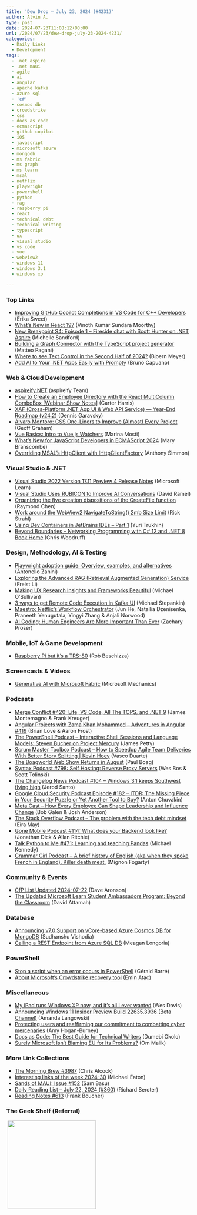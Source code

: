 ```yaml
---
title: 'Dew Drop – July 23, 2024 (#4231)'
author: Alvin A.
type: post
date: 2024-07-23T11:08:12+00:00
url: /2024/07/23/dew-drop-july-23-2024-4231/
categories:
  - Daily Links
  - Development
tags:
  - .net aspire
  - .net maui
  - agile
  - ai
  - angular
  - apache kafka
  - azure sql
  - 'c#'
  - cosmos db
  - crowdstrike
  - css
  - docs as code
  - ecmascript
  - github copilot
  - iOS
  - javascript
  - microsoft azure
  - mongodb
  - ms fabric
  - ms graph
  - ms learn
  - msal
  - netflix
  - playwright
  - powershell
  - python
  - rag
  - raspberry pi
  - react
  - technical debt
  - technical writing
  - typescript
  - ux
  - visual studio
  - vs code
  - vue
  - webview2
  - windows 11
  - windows 3.1
  - windows xp

---
```

### <a name="top"></a>Top Links

  * <a href="https://devblogs.microsoft.com/cppblog/improving-github-copilot-completions-in-vs-code-for-c-developers/" target="_blank" rel="noopener">Improving GitHub Copilot Completions in VS Code for C++ Developers</a> (Erika Sweet)
  * <a href="https://www.syncfusion.com/blogs/post/whats-new-in-react-19?utm_source=alvinashcraft&utm_medium=email&utm_campaign=alvinashcraft_blog_edmjul24" target="_blank" rel="noopener">What’s New in React 19?</a> (Vinoth Kumar Sundara Moorthy)
  * <a href="https://www.youtube.com/watch?v=jm9k8-SZ5Ko&ab_channel=MicrosoftANZ" target="_blank" rel="noopener">New Breakpoint S4: Episode 1 &#8211; Fireside chat with Scott Hunter on .NET Aspire</a> (Michelle Sandford)
  * <a href="https://www.developerscantina.com/p/graph-connectors-template/" target="_blank" rel="noopener">Building a Graph Connector with the TypeScript project generator</a> (Matteo Pagani)
  * <a href="https://www.textcontrol.com/blog/2024/07/22/where-to-see-text-control-in-the-second-half-of-2024/" target="_blank" rel="noopener">Where to see Text Control in the Second Half of 2024?</a> (Bjoern Meyer)
  * <a href="https://devblogs.microsoft.com/dotnet/add-ai-to-your-dotnet-apps-easily-with-prompty/" target="_blank" rel="noopener">Add AI to Your .NET Apps Easily with Prompty</a> (Bruno Capuano)



### <a name="web"></a>Web & Cloud Development

  * <a href="https://aspireify.net/" target="_blank" rel="noopener">aspireify.NET</a> (aspireify Team)
  * <a href="https://www.syncfusion.com/blogs/post/employee-directory-react-webinar?utm_source=alvinashcraft&utm_medium=email&utm_campaign=alvinashcraft_blog_edmjul24" target="_blank" rel="noopener">How to Create an Employee Directory with the React MultiColumn ComboBox [Webinar Show Notes]</a> (Carter Harris)
  * <a href="https://community.devexpress.com/blogs/xaf/archive/2024/07/22/xaf-cross-platform-net-app-ui-and-web-api-service-year-end-roadmap-v24-2.aspx" target="_blank" rel="noopener">XAF (Cross-Platform .NET App UI & Web API Service) — Year-End Roadmap (v24.2)</a> (Dennis Garavsky)
  * <a href="https://css-tricks.com/alvaro-montoro-css-one-liners-to-improve-almost-every-project/" target="_blank" rel="noopener">Alvaro Montoro: CSS One-Liners to Improve (Almost) Every Project</a> (Geoff Graham)
  * <a href="https://www.telerik.com/blogs/vue-basics-intro-vue-js-watchers" target="_blank" rel="noopener">Vue Basics: Intro to Vue.js Watchers</a> (Marina Mosti)
  * <a href="https://thenewstack.io/whats-new-for-javascript-developers-in-ecmascript-2024/" target="_blank" rel="noopener">What’s New for JavaScript Developers in ECMAScript 2024</a> (Mary Branscombe)
  * <a href="https://anthonysimmon.com/overriding-msal-httpclient-with-ihttpclientfactory/" target="_blank" rel="noopener">Overriding MSAL&#8217;s HttpClient with IHttpClientFactory</a> (Anthony Simmon)



### <a name="dotnet"></a>Visual Studio & .NET

  * <a href="https://learn.microsoft.com/visualstudio/releases/2022/release-notes-preview#version-1711-preview-4" target="_blank" rel="noopener">Visual Studio 2022 Version 17.11 Preview 4 Release Notes</a> (Microsoft Learn)
  * <a href="https://visualstudiomagazine.com/Articles/2024/07/22/rubicon-visual-studio.aspx" target="_blank" rel="noopener">Visual Studio Uses RUBICON to Improve AI Conversations</a> (David Ramel)
  * <a href="https://devblogs.microsoft.com/oldnewthing/20240722-00/?p=110026" target="_blank" rel="noopener">Organizing the five creation dispositions of the Create&shy;File function</a> (Raymond Chen)
  * <a href="https://weblog.west-wind.com/posts/2024/Jul/22/Work-around-the-WebView2-NavigateToStrings-2mb-Size-Limit" target="_blank" rel="noopener">Work around the WebView2 NavigateToString() 2mb Size Limit</a> (Rick Strahl)
  * <a href="https://blog.jetbrains.com/idea/2024/07/using-dev-containers-in-jetbrains-ides-part-1/" target="_blank" rel="noopener">Using Dev Containers in JetBrains IDEs – Part 1</a> (Yuri Trukhin)
  * <a href="https://csharp-networking.com/" target="_blank" rel="noopener">Beyond Boundaries &#8211; Networking Programming with C# 12 and .NET 8 Book Home</a> (Chris Woodruff)



### <a name="design"></a>Design, Methodology, AI & Testing

  * <a href="https://blog.logrocket.com/playwright-adoption-guide/" target="_blank" rel="noopener">Playwright adoption guide: Overview, examples, and alternatives</a> (Antonello Zanini)
  * <a href="https://techcommunity.microsoft.com/t5/modern-work-app-consult-blog/exploring-the-advanced-rag-retrieval-augmented-generation/ba-p/4197836" target="_blank" rel="noopener">Exploring the Advanced RAG (Retrieval Augmented Generation) Service</a> (Freist Li)
  * <a href="https://medium.com/uxr-microsoft/making-ux-research-insights-and-frameworks-beautiful-29f8b66e2cdd?source=rss----59751c8587e8---4" target="_blank" rel="noopener">Making UX Research Insights and Frameworks Beautiful</a> (Michael O&#8217;Sullivan)
  * <a href="https://github.blog/2024-07-22-3-ways-to-get-remote-code-execution-in-kafka-ui/" target="_blank" rel="noopener">3 ways to get Remote Code Execution in Kafka UI</a> (Michael Stepankin)
  * <a href="https://netflixtechblog.com/maestro-netflixs-workflow-orchestrator-ee13a06f9c78?source=rss----2615bd06b42e---4" target="_blank" rel="noopener">Maestro: Netflix’s Workflow Orchestrator</a> (Jun He, Natallia Dzenisenka, Praneeth Yenugutala, Yingyi Zhang & Anjali Norwood)
  * <a href="https://thenewstack.io/ai-coding-human-engineers-are-more-important-than-ever/" target="_blank" rel="noopener">AI Coding: Human Engineers Are More Important Than Ever</a> (Zachary Proser)



### <a name="mobile"></a>Mobile, IoT & Game Development

  * <a href="https://boingboing.net/2024/07/22/raspberry-pi-but-its-a-trs-80.html" target="_blank" rel="noopener">Raspberry Pi but it&#8217;s a TRS-80</a> (Rob Beschizza)



### <a name="videos"></a>Screencasts & Videos

  * <a href="http://www.youtube.com/watch?v=2We2GlL1wAs" target="_blank" rel="noopener">Generative AI with Microsoft Fabric</a> (Microsoft Mechanics)



### <a name="podcasts"></a>Podcasts

  * <a href="http://www.mergeconflict.fm/420" target="_blank" rel="noopener">Merge Conflict #420: Life, VS Code, All The TOPS, and .NET 9</a> (James Montemagno & Frank Kreuger)
  * <a href="https://topenddevs.com/podcasts/adventures-in-angular/episodes/angular-projects-with-zama-khan-mohammed-aia-419" target="_blank" rel="noopener">Angular Projects with Zama Khan Mohammed &#8211; Adventures in Angular #419</a> (Brian Love & Aaron Frost)
  * <a href="https://powershell.org/2024/07/the-powershell-podcast-interactive-shell-sessions-and-language-models-steven-bucher-on-project-mercury/" target="_blank" rel="noopener">The PowerShell Podcast &#8211; Interactive Shell Sessions and Language Models: Steven Bucher on Project Mercury</a> (James Petty)
  * <a href="https://scrummastertoolbox.libsyn.com/how-to-speedup-agile-team-deliveries-with-better-story-splitting-kevin-hoey" target="_blank" rel="noopener">Scrum Master Toolbox Podcast &#8211; How to Speedup Agile Team Deliveries With Better Story Splitting | Kevin Hoey</a> (Vasco Duarte)
  * <a href="https://boagworld.com/l/boagworld-is-back/" target="_blank" rel="noopener">The Boagworld Web Show Returns in August</a> (Paul Boag)
  * <a href="https://syntax.fm/798" target="_blank" rel="noopener">Syntax Podcast #798: Self Hosting: Reverse Proxy Servers</a> (Wes Bos & Scott Tolinski)
  * <a href="https://changelog.com/news/104" target="_blank" rel="noopener">The Changelog News Podcast #104 &#8211; Windows 3.1 keeps Southwest flying high</a> (Jerod Santo)
  * <a href="https://cloudsecuritypodcast.libsyn.com/ep182-itdr-the-missing-piece-in-your-security-puzzle-or-yet-another-tool-to-buy" target="_blank" rel="noopener">Google Cloud Security Podcast Episode #182 &#8211; ITDR: The Missing Piece in Your Security Puzzle or Yet Another Tool to Buy?</a> (Anton Chuvakin)
  * <a href="https://www.meta-cast.com/episode/how-every-employee-can-shape-leadership-and-influence-change" target="_blank" rel="noopener">Meta Cast &#8211; How Every Employee Can Shape Leadership and Influence Change</a> (Bob Galen & Josh Anderson)
  * <a href="https://stackoverflow.blog/2024/07/23/the-problem-with-the-tech-debt-mindset/" target="_blank" rel="noopener">The Stack Overflow Podcast &#8211; The problem with the tech debt mindset</a> (Eira May)
  * <a href="https://www.gonemobile.io/114" target="_blank" rel="noopener">Gone Mobile Podcast #114: What does your Backend look like?</a> (Jonathan Dick & Allan Ritchie)
  * <a href="https://talkpython.fm/episodes/show/471/learning-and-teaching-pandas" target="_blank" rel="noopener">Talk Python to Me #471: Learning and teaching Pandas</a> (Michael Kennedy)
  * <a href="https://grammar-girl.simplecast.com/episodes/history-EkSNnRMI" target="_blank" rel="noopener">Grammar Girl Podcast &#8211; A brief history of English (aka when they spoke French in England). Killer death meat.</a> (Mignon Fogarty)



### <a name="events"></a>Community & Events

  * <a href="https://www.codosaur.us/blog/cfp-list-updated-2024-07-22" target="_blank" rel="noopener">CfP List Updated 2024-07-22</a> (Dave Aronson)
  * <a href="https://techcommunity.microsoft.com/t5/educator-developer-blog/the-updated-microsoft-learn-student-ambassadors-program-beyond/ba-p/4195101" target="_blank" rel="noopener">The Updated Microsoft Learn Student Ambassadors Program: Beyond the Classroom</a> (David Attamah)



### <a name="sql"></a>Database

  * <a href="https://devblogs.microsoft.com/cosmosdb/announcing-v7-0-support-on-vcore-based-azure-cosmos-db-for-mongodb/" target="_blank" rel="noopener">Announcing v7.0 Support on vCore-based Azure Cosmos DB for MongoDB</a> (Sudhanshu Vishodia)
  * <a href="https://www.sqlservercentral.com/blogs/calling-a-rest-endpoint-from-azure-sql-db" target="_blank" rel="noopener">Calling a REST Endpoint from Azure SQL DB</a> (Meagan Longoria)



### <a name="ps"></a>PowerShell

  * <a href="https://www.meziantou.net/stop-the-script-when-an-error-occurs-in-powershell.htm?utm_medium=social&utm_source=syndication" target="_blank" rel="noopener">Stop a script when an error occurs in PowerShell</a> (Gérald Barré)
  * <a href="https://p0w3rsh3ll.wordpress.com/2024/07/22/about-microsoft-crowstrike-recovery-tool/" target="_blank" rel="noopener">About Microsoft&#8217;s Crowdstrike recovery tool</a> (Emin Atac)



### <a name="misc"></a>Miscellaneous

  * <a href="https://www.theverge.com/2024/7/22/24200536/windows-xp-ipad-pc-emulation-utm-se" target="_blank" rel="noopener">My iPad runs Windows XP now, and it’s all I ever wanted</a> (Wes Davis)
  * <a href="https://blogs.windows.com/windows-insider/2024/07/22/announcing-windows-11-insider-preview-build-22635-3936-beta-channel/" target="_blank" rel="noopener">Announcing Windows 11 Insider Preview Build 22635.3936 (Beta Channel)</a> (Amanda Langowski)
  * <a href="https://blogs.microsoft.com/on-the-issues/2024/07/22/protecting-users-and-reaffirming-our-commitment-to-combatting-cyber-mercenaries/" target="_blank" rel="noopener">Protecting users and reaffirming our commitment to combatting cyber mercenaries</a> (Amy Hogan-Burney)
  * <a href="https://dev.to/dumebii/docs-as-code-the-best-guide-for-technical-writers-97c" target="_blank" rel="noopener">Docs as Code: The Best Guide for Technical Writers</a> (Dumebi Okolo)
  * <a href="https://om.co/2024/07/22/surely-microsoft-isnt-blaming-eu-for-its-problems/" target="_blank" rel="noopener">Surely Microsoft Isn’t Blaming EU for Its Problems?</a> (Om Malik)



### <a name="links"></a>More Link Collections

  * <a href="https://blog.cwa.me.uk/2024/07/23/the-morning-brew-3987/" target="_blank" rel="noopener">The Morning Brew #3987</a> (Chris Alcock)
  * <a href="https://samestuffdifferentday.net/2024/07/22/Interesting-links-of-the-week-2024-30/" target="_blank" rel="noopener">Interesting links of the week 2024-30</a> (Michael Eaton)
  * <a href="https://www.telerik.com/blogs/sands-maui-issue-152" target="_blank" rel="noopener">Sands of MAUI: Issue #152</a> (Sam Basu)
  * <a href="https://seroter.com/2024/07/22/daily-reading-list-july-22-2024-360/" target="_blank" rel="noopener">Daily Reading List – July 22, 2024 (#360)</a> (Richard Seroter)
  * <a href="https://www.frankysnotes.com/2024/07/reading-notes-613.html" target="_blank" rel="noopener">Reading Notes #613</a> (Frank Boucher)



### <a name="shelf"></a>The Geek Shelf (Referral)

&nbsp;<a href="https://www.amazon.com/dp/1803234598/?tag=amavin-20" target="_blank" rel="noopener"><img loading="lazy" decoding="async" width="240" height="240" style="border: 0px currentcolor; border-image: none; background-image: none;" src="https://m.media-amazon.com/images/I/41XzhyzQJUL._SS135_.jpg" border="0" /></a>